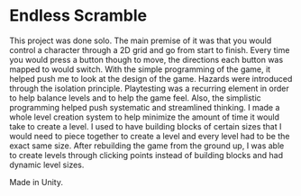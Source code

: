 # Endless Scramble

This project was done solo. The main premise of it was that you would control a character through a 2D grid and go from start to finish. Every time you would press a button though to move, the directions each button was mapped to would switch. With the simple programming of the game, it helped push me to look at the design of the game. Hazards were introduced through the isolation principle. Playtesting was a recurring element in order to help balance levels and to help the game feel. Also, the simplistic programming helped push systematic and streamlined thinking. I made a whole level creation system to help minimize the amount of time it would take to create a level. I used to have building blocks of certain sizes that I would need to piece together to create a level and every level had to be the exact same size. After rebuilding the game from the ground up, I was able to create levels through clicking points instead of building blocks and had dynamic level sizes.

Made in Unity.
